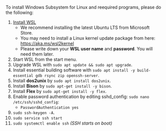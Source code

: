 To install Windows Subsystem for Linux and reequired programs, please do the following:

1. [Install WSL](https://docs.microsoft.com/en-us/windows/wsl/install)
    - We recommend installing the latest Ubuntu LTS from Microsoft Store.
    - You may need to install a Linux kernel update package from here: https://aka.ms/wsl2kernel
    - Please write down your **WSL user name** and **password**. You will need them later.
2. Start WSL from the start menu.
3. Upgrade WSL with `sudo apt update && sudo apt upgrade`.
4. Install essential building software with `sudo apt install -y build-essential gdb rsync zip openssh-server`.
5. Install **dos2unix** by `sudo apt install dos2unix`.
6. Install **Bison** by `sudo apt-get install -y bison`.
7. Install **Flex** by `sudo apt-get install -y flex`.
8. Enable password authentication by editing sshd_config: `sudo nano /etc/ssh/sshd_config`:
    - `PasswordAuthentication yes`
9. `sudo ssh-keygen -A`.
10. `sudo service ssh start`
11. `sudo systemctl enable ssh` *(SSH starts on boot)*